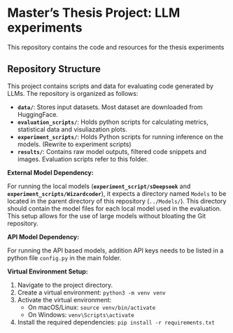 # Master’s Thesis Project: LLM experiments

This repository contains the code and resources for the thesis experiments

## Repository Structure

This project contains scripts and data for evaluating code generated by LLMs. The repository is organized as follows:

* **`data/`**: Stores input datasets. Most dataset are downloaded from HuggingFace.
* **`evaluation_scripts/`**: Holds python scripts for calculating metrics, statistical data and visuliazation plots.
* **`experiment_scripts/`**: Holds Python scripts for running inference on the models. (Rewrite to experiment scripts)
* **`results/`**: Contains raw model outputs, filtered code snippets and images. Evaluation scripts refer to this folder.


**External Model Dependency:**

For running the local models (**`experiment_script/sDeepseek`** and **`experiment_scripts/Wizardcoder`**), it expects a directory named `Models` to be located in the parent directory of this repository (`../Models/`). This directory should contain the model files for each local model used in the evaluation. This setup allows for the use of large models without bloating the Git repository.

**API Model Dependency:**

For running the API based models, addition API keys needs to be listed in a python file ```config.py``` in the main folder.

**Virtual Environment Setup:**

1.  Navigate to the project directory.
2.  Create a virtual environment: `python3 -m venv venv`
3.  Activate the virtual environment:
    * On macOS/Linux: `source venv/bin/activate`
    * On Windows: `venv\Scripts\activate`
4.  Install the required dependencies: `pip install -r requirements.txt`
